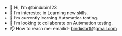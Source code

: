 - 👋 Hi, I’m @bindubin123
- 👀 I’m interested in Learning new skills.
- 🌱 I’m currently learning Automation testing.
- 💞️ I’m looking to collaborate on Automation testing.
- 📫 How to reach me: emailid- bindusbrtl@gmail.com

<!---
bindubin123/bindubin123 is a ✨ special ✨ repository because its `README.md` (this file) appears on your GitHub profile.
You can click the Preview link to take a look at your changes.
--->
